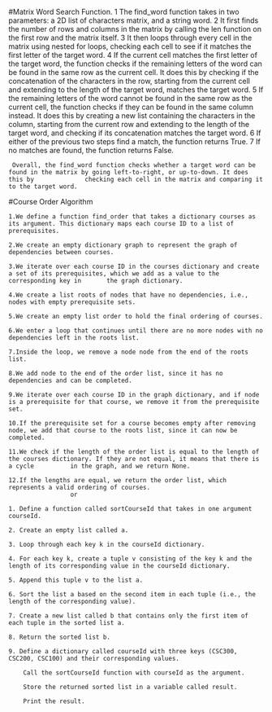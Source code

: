 #Matrix Word Search Function.
   1 The find_word function takes in two parameters: a 2D list of characters matrix, and a string word.
   2 It first finds the number of rows and columns in the matrix by calling the len function on the first row and the matrix itself.
   3 It then loops through every cell in the matrix using nested for loops, checking each cell to see if it matches the first letter of the target word.
   4 If the current cell matches the first letter of the target word, the function checks if the remaining letters of the word can be found in the same row      as the current cell. It does this by checking if the concatenation of the characters in the row, starting from the current cell and extending to the        length of the target word, matches the target word.
   5 If the remaining letters of the word cannot be found in the same row as the current cell, the function checks if they can be found in the same column      instead. It does this by creating a new list containing the characters in the column, starting from the current row and extending to the length of the      target word, and checking if its concatenation matches the target word.
   6 If either of the previous two steps find a match, the function returns True.
   7 If no matches are found, the function returns False.

     Overall, the find_word function checks whether a target word can be found in the matrix by going left-to-right, or up-to-down. It does this by              checking each cell in the matrix and comparing it to the target word.


#Course Order Algorithm

    1.We define a function find_order that takes a dictionary courses as its argument. This dictionary maps each course ID to a list of prerequisites.

    2.We create an empty dictionary graph to represent the graph of dependencies between courses.

    3.We iterate over each course ID in the courses dictionary and create a set of its prerequisites, which we add as a value to the corresponding key in       the graph dictionary.

    4.We create a list roots of nodes that have no dependencies, i.e., nodes with empty prerequisite sets.

    5.We create an empty list order to hold the final ordering of courses.

    6.We enter a loop that continues until there are no more nodes with no dependencies left in the roots list.

    7.Inside the loop, we remove a node node from the end of the roots list.

    8.We add node to the end of the order list, since it has no dependencies and can be completed.

    9.We iterate over each course ID in the graph dictionary, and if node is a prerequisite for that course, we remove it from the prerequisite set.

    10.If the prerequisite set for a course becomes empty after removing node, we add that course to the roots list, since it can now be completed.

    11.We check if the length of the order list is equal to the length of the courses dictionary. If they are not equal, it means that there is a cycle          in the graph, and we return None.

    12.If the lengths are equal, we return the order list, which represents a valid ordering of courses. 
                     or
                     
    1. Define a function called sortCourseId that takes in one argument courseId.

    2. Create an empty list called a.

    3. Loop through each key k in the courseId dictionary.

    4. For each key k, create a tuple v consisting of the key k and the length of its corresponding value in the courseId dictionary.

    5. Append this tuple v to the list a.

    6. Sort the list a based on the second item in each tuple (i.e., the length of the corresponding value).

    7. Create a new list called b that contains only the first item of each tuple in the sorted list a.

    8. Return the sorted list b.

    9. Define a dictionary called courseId with three keys (CSC300, CSC200, CSC100) and their corresponding values.

        Call the sortCourseId function with courseId as the argument.

        Store the returned sorted list in a variable called result.

        Print the result.                
